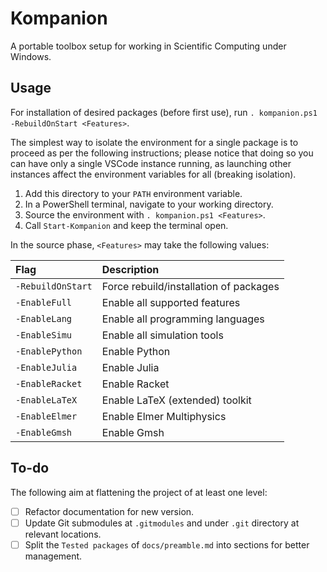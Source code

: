 # Kompanion

A portable toolbox setup for working in Scientific Computing under Windows.

## Usage

For installation of desired packages (before first use), run `. kompanion.ps1 -RebuildOnStart <Features>`.

The simplest way to isolate the environment for a single package is to proceed as per the following instructions; please notice that doing so you can have only a single VSCode instance running, as launching other instances affect the environment variables for all (breaking isolation).

1. Add this directory to your `PATH` environment variable.
1. In a PowerShell terminal, navigate to your working directory.
1. Source the environment with `. kompanion.ps1 <Features>`.
1. Call `Start-Kompanion` and keep the terminal open.

In the source phase, `<Features>` may take the following values:

| Flag              | Description |
|:------------------|:------------|
| `-RebuildOnStart` | Force rebuild/installation of packages
| `-EnableFull`     | Enable all supported features
| `-EnableLang`     | Enable all programming languages
| `-EnableSimu`     | Enable all simulation tools
| `-EnablePython`   | Enable Python
| `-EnableJulia`    | Enable Julia
| `-EnableRacket`   | Enable Racket
| `-EnableLaTeX`    | Enable LaTeX (extended) toolkit
| `-EnableElmer`    | Enable Elmer Multiphysics
| `-EnableGmsh`     | Enable Gmsh

## To-do

The following aim at flattening the project of at least one level:

- [ ] Refactor documentation for new version.
- [ ] Update Git submodules at `.gitmodules` and under `.git` directory at relevant locations.
- [ ] Split the `Tested packages` of `docs/preamble.md` into sections for better management.
